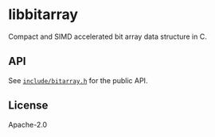 # libbitarray

Compact and SIMD accelerated bit array data structure in C.

## API

See [`include/bitarray.h`](include/bitarray.h) for the public API.

## License

Apache-2.0
